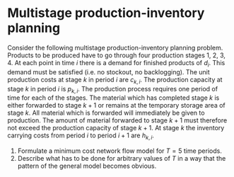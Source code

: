 # Multistage production-inventory planning

Consider the following multistage production-inventory planning problem. Products to be
produced have to go through four production stages 1, 2, 3, 4. At each point in time $i$ there is a demand for finished products of $d_i$. This demand must be satisfied (i.e. no stockout, no backlogging). The unit production costs at stage $k$ in period $i$ are $c_{k,i}$. The production capacity at stage $k$ in period $i$ is $p_{k,i}$. The production process requires one period of time for each of the stages. The material which has completed stage $k$ is either forwarded to stage $k + 1$ or remains at the temporary storage area of stage $k$. All material which is forwarded will immediately be given to production. The amount of material forwarded to stage $k + 1$ must therefore not exceed the production capacity of stage $k + 1$. At stage $k$ the inventory carrying costs from period $i$ to period $i + 1$ are $h_{k,i}$.

1. Formulate a minimum cost network flow model for $T = 5$ time periods.
2. Describe what has to be done for arbitrary values of $T$ in a way that the pattern of the general model becomes obvious.

